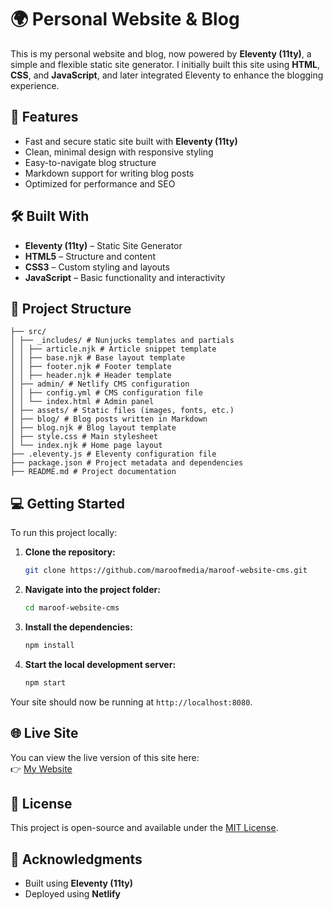 # 🌍 Personal Website & Blog

This is my personal website and blog, now powered by **Eleventy (11ty)**, a simple and flexible static site generator. I initially built this site using **HTML**, **CSS**, and **JavaScript**, and later integrated Eleventy to enhance the blogging experience.

## 🚀 Features

- Fast and secure static site built with **Eleventy (11ty)**  
- Clean, minimal design with responsive styling  
- Easy-to-navigate blog structure  
- Markdown support for writing blog posts  
- Optimized for performance and SEO  

## 🛠️ Built With

- **Eleventy (11ty)** – Static Site Generator  
- **HTML5** – Structure and content  
- **CSS3** – Custom styling and layouts  
- **JavaScript** – Basic functionality and interactivity  

## 📂 Project Structure

```
├── src/
│ ├── _includes/ # Nunjucks templates and partials
│ │ ├── article.njk # Article snippet template
│ │ ├── base.njk # Base layout template
│ │ ├── footer.njk # Footer template
│ │ ├── header.njk # Header template
│ ├── admin/ # Netlify CMS configuration
│ │ ├── config.yml # CMS configuration file
│ │ └── index.html # Admin panel
│ ├── assets/ # Static files (images, fonts, etc.)
│ ├── blog/ # Blog posts written in Markdown
│ ├── blog.njk # Blog layout template
│ ├── style.css # Main stylesheet
│ └── index.njk # Home page layout
├── .eleventy.js # Eleventy configuration file
├── package.json # Project metadata and dependencies
├── README.md # Project documentation
```

## 💻 Getting Started

To run this project locally:

1. **Clone the repository:**
   ```bash
   git clone https://github.com/maroofmedia/maroof-website-cms.git
   ```
2. **Navigate into the project folder:**
   ```bash
   cd maroof-website-cms
   ```
3. **Install the dependencies:**
   ```bash
   npm install
   ```
4. **Start the local development server:**
   ```bash
   npm start
   ```

Your site should now be running at `http://localhost:8080`.

## 🌐 Live Site

You can view the live version of this site here:  
👉 [My Website](https://www.marooflone.com)

## 📄 License

This project is open-source and available under the [MIT License](LICENSE).

## 🙏 Acknowledgments

- Built using **Eleventy (11ty)**  
- Deployed using **Netlify**

